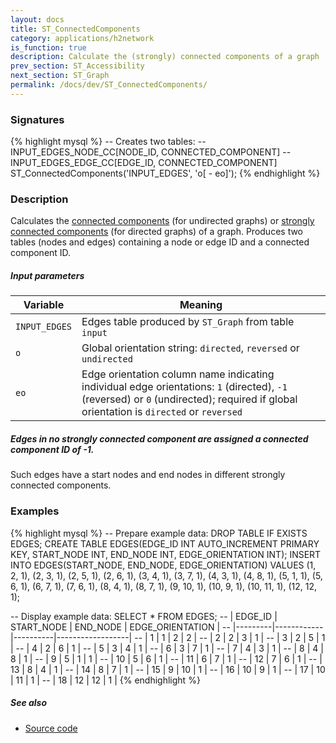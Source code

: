 ```yaml
---
layout: docs
title: ST_ConnectedComponents
category: applications/h2network
is_function: true
description: Calculate the (strongly) connected components of a graph
prev_section: ST_Accessibility
next_section: ST_Graph
permalink: /docs/dev/ST_ConnectedComponents/
---
```


### Signatures

{% highlight mysql %}
-- Creates two tables:
--     INPUT_EDGES_NODE_CC[NODE_ID, CONNECTED_COMPONENT]
--     INPUT_EDGES_EDGE_CC[EDGE_ID, CONNECTED_COMPONENT]
ST_ConnectedComponents('INPUT_EDGES', 'o[ - eo]');
{% endhighlight %}

### Description

Calculates the [connected components][cc] (for undirected graphs) or
[strongly connected components][scc] (for directed graphs) of a
graph.
Produces two tables (nodes and edges) containing a node or edge ID
and a connected component ID.

##### Input parameters

| Variable      | Meaning                                                                                                                                                                               |
|---------------|---------------------------------------------------------------------------------------------------------------------------------------------------------------------------------------|
| `INPUT_EDGES` | Edges table produced by `ST_Graph` from table `input`                                                                                                                                 |
| `o`           | Global orientation string: `directed`, `reversed` or `undirected`                                                                                                                     |
| `eo`          | Edge orientation column name indicating individual edge orientations: `1` (directed), `-1` (reversed) or `0` (undirected); required if global orientation is `directed` or `reversed` |

<div class="note">
  <h5>Edges in no strongly connected component are assigned a connected
  component ID of -1.</h5>
  <p>Such edges have a start nodes and end nodes in different strongly
  connected components.</p>
</div>

### Examples

{% highlight mysql %}
-- Prepare example data:
DROP TABLE IF EXISTS EDGES;
CREATE TABLE EDGES(EDGE_ID INT AUTO_INCREMENT PRIMARY KEY,
                   START_NODE INT,
                   END_NODE INT,
                   EDGE_ORIENTATION INT);
INSERT INTO EDGES(START_NODE, END_NODE, EDGE_ORIENTATION)
    VALUES (1, 2, 1),
           (2, 3, 1),
           (2, 5, 1),
           (2, 6, 1),
           (3, 4, 1),
           (3, 7, 1),
           (4, 3, 1),
           (4, 8, 1),
           (5, 1, 1),
           (5, 6, 1),
           (6, 7, 1),
           (7, 6, 1),
           (8, 4, 1),
           (8, 7, 1),
           (9, 10, 1),
           (10, 9, 1),
           (10, 11, 1),
           (12, 12, 1);

-- Display example data:
SELECT * FROM EDGES;
-- | EDGE_ID | START_NODE | END_NODE | EDGE_ORIENTATION |
-- |---------|------------|----------|------------------|
-- |       1 |          1 |        2 |                2 |
-- |       2 |          2 |        3 |                1 |
-- |       3 |          2 |        5 |                1 |
-- |       4 |          2 |        6 |                1 |
-- |       5 |          3 |        4 |                1 |
-- |       6 |          3 |        7 |                1 |
-- |       7 |          4 |        3 |                1 |
-- |       8 |          4 |        8 |                1 |
-- |       9 |          5 |        1 |                1 |
-- |      10 |          5 |        6 |                1 |
-- |      11 |          6 |        7 |                1 |
-- |      12 |          7 |        6 |                1 |
-- |      13 |          8 |        4 |                1 |
-- |      14 |          8 |        7 |                1 |
-- |      15 |          9 |       10 |                1 |
-- |      16 |         10 |        9 |                1 |
-- |      17 |         10 |       11 |                1 |
-- |      18 |         12 |       12 |                1 |
{% endhighlight %}

##### See also

* <a href="https://github.com/irstv/H2GIS/blob/master/h2network/src/main/java/org/h2gis/network/graph_creator/ST_ConnectedComponents.java" target="_blank">Source code</a>

[cc]: http://en.wikipedia.org/wiki/Connected_component_(graph_theory)
[scc]: http://en.wikipedia.org/wiki/Strongly_connected_component
